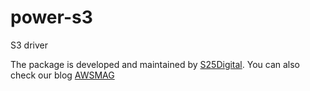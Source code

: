 # power-s3

S3 driver


The package is developed and maintained by [S25Digital](https://s25.digital). You can also check our blog [AWSMAG](https://awsmag.com)
